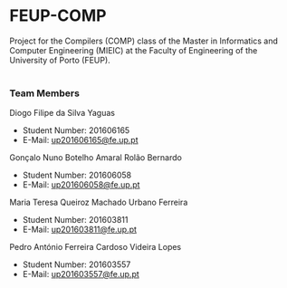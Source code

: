 # FEUP-COMP
Project for the Compilers (COMP) class of the Master in Informatics and Computer Engineering (MIEIC) at the Faculty of Engineering of the University of Porto (FEUP).
<br><br>
### Team Members
Diogo Filipe da Silva Yaguas<br>
* Student Number: 201606165
* E-Mail: up201606165@fe.up.pt

Gonçalo Nuno Botelho Amaral Rolão Bernardo<br>
* Student Number: 201606058
* E-Mail: up201606058@fe.up.pt

Maria Teresa Queiroz Machado Urbano Ferreira<br>
* Student Number: 201603811
* E-Mail: up201603811@fe.up.pt

Pedro António Ferreira Cardoso Videira Lopes<br>
* Student Number: 201603557
* E-Mail: up201603557@fe.up.pt
